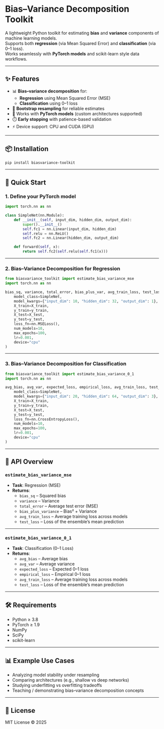 # Bias–Variance Decomposition Toolkit

A lightweight Python toolkit for estimating **bias** and **variance** components of machine learning models.  
Supports both **regression** (via Mean Squared Error) and **classification** (via 0–1 loss).  
Works seamlessly with **PyTorch models** and scikit-learn style data workflows.

---

## ✨ Features

- 📊 **Bias–variance decomposition** for:
  - **Regression** using Mean Squared Error (MSE)
  - **Classification** using 0–1 loss
- 🔄 **Bootstrap resampling** for reliable estimates
- 🧠 Works with **PyTorch models** (custom architectures supported)
- ⏱️ **Early stopping** with patience-based validation
- ⚡ Device support: CPU and CUDA (GPU)

---

## 📦 Installation

```bash
pip install biasvariance-toolkit
```

---

## 🚀 Quick Start

### 1. Define your PyTorch model
```python
import torch.nn as nn

class SimpleNet(nn.Module):
    def __init__(self, input_dim, hidden_dim, output_dim):
        super().__init__()
        self.fc1 = nn.Linear(input_dim, hidden_dim)
        self.relu = nn.ReLU()
        self.fc2 = nn.Linear(hidden_dim, output_dim)

    def forward(self, x):
        return self.fc2(self.relu(self.fc1(x)))
```

---

### 2. Bias–Variance Decomposition for Regression
```python
from biasvariance_toolkit import estimate_bias_variance_mse
import torch.nn as nn

bias_sq, variance, total_error, bias_plus_var, avg_train_loss, test_loss = estimate_bias_variance_mse(
    model_class=SimpleNet,
    model_kwargs={"input_dim": 10, "hidden_dim": 32, "output_dim": 1},
    X_train=X_train,
    y_train=y_train,
    X_test=X_test,
    y_test=y_test,
    loss_fn=nn.MSELoss(),
    num_models=10,
    max_epochs=100,
    lr=0.001,
    device="cpu"
)
```

---

### 3. Bias–Variance Decomposition for Classification
```python
from biasvariance_toolkit import estimate_bias_variance_0_1
import torch.nn as nn

avg_bias, avg_var, expected_loss, empirical_loss, avg_train_loss, test_loss = estimate_bias_variance_0_1(
    model_class=SimpleNet,
    model_kwargs={"input_dim": 20, "hidden_dim": 64, "output_dim": 3},
    X_train=X_train,
    y_train=y_train,
    X_test=X_test,
    y_test=y_test,
    loss_fn=nn.CrossEntropyLoss(),
    num_models=10,
    max_epochs=100,
    lr=0.001,
    device="cpu"
)
```

---

## 📘 API Overview

### `estimate_bias_variance_mse`
- **Task**: Regression (MSE)
- **Returns**:  
  - `bias_sq` – Squared bias  
  - `variance` – Variance  
  - `total_error` – Average test error (MSE)  
  - `bias_plus_variance` – Bias² + Variance  
  - `avg_train_loss` – Average training loss across models  
  - `test_loss` – Loss of the ensemble’s mean prediction  

---

### `estimate_bias_variance_0_1`
- **Task**: Classification (0–1 Loss)
- **Returns**:  
  - `avg_bias` – Average bias  
  - `avg_var` – Average variance  
  - `expected_loss` – Expected 0–1 loss  
  - `empirical_loss` – Empirical 0–1 loss  
  - `avg_train_loss` – Average training loss across models  
  - `test_loss` – Loss of the ensemble’s mean prediction  

---

## 🛠 Requirements
- Python ≥ 3.8
- PyTorch ≥ 1.9
- NumPy
- SciPy
- scikit-learn

---

## 📊 Example Use Cases
- Analyzing model stability under resampling
- Comparing architectures (e.g., shallow vs deep networks)
- Studying underfitting vs overfitting tradeoffs
- Teaching / demonstrating bias–variance decomposition concepts

---

## 📜 License
MIT License © 2025  
